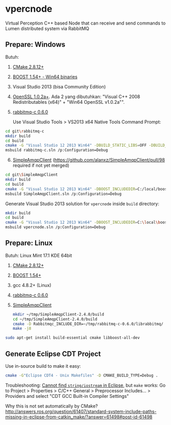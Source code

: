 # vpercnode
Virtual Perception C++ based Node that can receive and send commands to Lumen distributed system via RabbitMQ

## Prepare: Windows

Butuh:

1. [CMake 2.8.12+](http://www.cmake.org/)
2. [BOOST 1.54+ - Win64 binaries](http://www.boost.org/)
3. Visual Studio 2013 (bisa Community Edition)
4. [OpenSSL 1.0.2a+](http://slproweb.com/products/Win32OpenSSL.html).
    Ada 2 yang dibutuhkan: "Visual C++ 2008 Redistributables (x64)" + "Win64 OpenSSL v1.0.2a"".
5. [rabbitmq-c 0.6.0](https://github.com/alanxz/rabbitmq-c)

    Use Visual Studio Tools > VS2013 x64 Native Tools Command Prompt:

```bash
cd git\rabbitmq-c
mkdir build
cd build
cmake -G "Visual Studio 12 2013 Win64" -DBUILD_STATIC_LIBS=OFF -DBUILD_TESTS=OFF ..
msbuild rabbitmq-c.sln /p:Configuration=Debug
```

6. [SimpleAmqpClient](https://github.com/alanxz/SimpleAmqpClient)
    (https://github.com/alanxz/SimpleAmqpClient/pull/98 required if not yet merged)

```bash
cd git\SimpleAmqpClient
mkdir build
cd build
cmake -G "Visual Studio 12 2013 Win64" -DBOOST_INCLUDEDIR=C:/local/boost_1_57_0 -DBOOST_LIBRARYDIR=C:/local/boost_1_57_0/lib64-msvc-12.0 -DRabbitmqc_INCLUDE_DIR=../../rabbitmq-c/librabbitmq -DRabbitmqc_LIBRARY=../../rabbitmq-c/build/librabbitmq/Debug/rabbitmq.4.lib ..
msbuild SimpleAmqpClient.sln /p:Configuration=Debug
```

Generate Visual Studio 2013 solution for `vpercnode` inside `build` directory:

```bash
mkdir build
cd build
cmake -G "Visual Studio 12 2013 Win64" -DBOOST_INCLUDEDIR=C:\local\boost_1_57_0 -DBOOST_LIBRARYDIR=C:\local\boost_1_57_0\lib64-msvc-12.0 ..
msbuild vpercnode.sln /p:Configuration=Debug
```
	
## Prepare: Linux

Butuh: Linux Mint 17.1 KDE 64bit

1. [CMake 2.8.12+](http://www.cmake.org/)
2. [BOOST 1.54+](http://www.boost.org/)
3. gcc 4.8.2+ (Linux)
4. [rabbitmq-c 0.6.0](https://github.com/alanxz/rabbitmq-c)
5. [SimpleAmqpClient](https://github.com/alanxz/SimpleAmqpClient)

	```bash
	mkdir ~/tmp/SimpleAmqpClient-2.4.0/build
	cd ~/tmp/SimpleAmqpClient-2.4.0/build
	cmake -D Rabbitmqc_INCLUDE_DIR=~/tmp/rabbitmq-c-0.6.0/librabbitmq/ -D Rabbitmqc_LIBRARY=~/tmp/rabbitmq-c-0.6.0/build/librabbitmq/librabbitmq.so ..
	make -j8
	```

```bash
sudo apt-get install build-essential cmake libboost-all-dev
```

## Generate Eclipse CDT Project

Use in-source build to make it easy:

```bash
cmake -G"Eclipse CDT4 - Unix Makefiles" -D CMAKE_BUILD_TYPE=Debug .
```

Troubleshooting: [Cannot find `string/iostream` in Eclipse](http://stackoverflow.com/a/21469917), but `make` works:
Go to Project > Properties > C/C++ General > Preprocessor Includes... > Providers
and select "CDT GCC Built-in Compiler Settings"

Why this is not set automatically by CMake? http://answers.ros.org/question/61407/standard-system-include-paths-missing-in-eclipse-from-catkin_make/?answer=61498#post-id-61498
